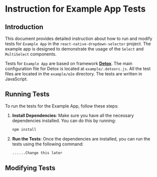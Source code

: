 # Instruction for Example App Tests

## Introduction

This document provides detailed instruction about how to run and modify tests for `Example App` in the `react-native-dropdown-selector` project. The example app is designed to demonstrate the usage of the `Select` and `MultiSelect` components.

Tests for `Example App` are based on framework [**Detox**](https://wix.github.io/Detox/). The main configuration file for Detox is located at `example/.detoxrc.js`. All the test files are located in the `example/e2e` directory. The tests are written in JavaScript.

## Running Tests

To run the tests for the Example App, follow these steps:

1. **Install Dependencies**: Make sure you have all the necessary dependencies installed. You can do this by running:

   ```bash
   npm install
   ```

2. **Run the Tests**: Once the dependencies are installed, you can run the tests using the following command:

   ```bash
   ......Change this later
   ```

## Modifying Tests